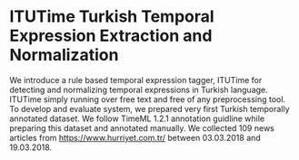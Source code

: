 # ITUTime Turkish Temporal Expression Extraction and Normalization

We introduce a rule based temporal expression tagger, ITUTime for detecting and normalizing temporal expressions in Turkish language. ITUTime simply running over free text and free of any preprocessing tool. To develop and evaluate system, we prepared very first Turkish temporally annotated dataset. We follow TimeML 1.2.1 annotation guidline while preparing this dataset and annotated manually. We collected 109 news articles from https://www.hurriyet.com.tr/ between 03.03.2018 and 19.03.2018. 
